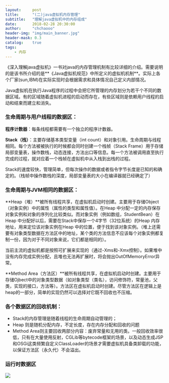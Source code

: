```yaml
---
layout:     post
title:      "(二)java虚拟机内存管理"
subtitle:   "理解java虚拟机中的内存组成"
date:       2018-02-28 20:30:00
author:     "chchaooo"
header-img: "img/main_banner.jpg"
header-mask: 0.3
catalog:    true
tags:
    - 内存
---
```


     
《深入理解java虚拟机》一书对java的内存管理机制有比较详细的介绍。需要说明的是该书所介绍的是**《Java虚拟机规范》中所定义的虚拟机机制**。实际上各个厂家(sun,IBM)在实际实现时会根据需求和具体情况自己定义内部情况。

Java虚拟机在执行Java程序的过程中会把它所管理的内存划分为若干个不同的数据区域。有的区域随着虚拟机进程的启动而存在，有些区域则是依赖用户线程的启动和结束而建立和消失。

### 生命周期与用户线程的数据区： 

**程序计数器**：每条线程都需要有一个独立的程序计数器。 

**Stack（栈）**：主要存储基本类型变量（int count）和对象引用。生命周期与线程相同。每个方法被被执行的时候都会同时创建一个栈帧（Stack Frame）用于存储局部变量表，操作数栈，动态连接，方法出口等信息。每一个方法被调用直至执行完成的过程，就对应着一个栈帧在虚拟机中从入栈到出栈的过程。

Stack的速度较快，管理简单，但每次操作的数据或者指令字节长度是已知的和确定的。（栈帧中操作数栈的深度，局部变量表的大小在编译器就已经确定了）

### 生命周期与JVM相同的数据区： 

**Heap（堆）**被所有线程共享，在虚拟机启动时创建。主要用于存储Object（对象实例）中的属性（属性的类型和属性值）。在Heap 中分配一定的内存保存对象实例和对象的序列化比较类似。而对象实例（例如数组，StudentBean）在Heap 中分配好以后，需要在Stack中保存一个4字节（32位系统）的Heap 内存地址，用来定位该对象实例在Heap 中的位置，便于找到该对象实例。（堆上还需要有对象类型数据在方法区中的地址，某个类的方法信息不应该每个对象实例都复制一份，因为对于不同对象来说，它们都是相同的）。

当前主流的虚拟机都是按照可扩展来实现的（通过-Xms和-Xmx控制）。如果堆中没有内存完成实例分配，且堆也无法再扩展时，将会抛出OutOfMemoryError异常。

**Method Area（方法区）**被所有线程共享，在虚拟机启动时创建。主要用于存储Ojbect中的对象类型数据（如对象类型（类名），访问修饰符，常量池，父类，实现的接口，方法等）。方法区在虚拟机启动时创建。尽管方法区在逻辑上是heap的一部分，简单的实现仍然可以选择对它既不回收也不压缩。

### 各个数据区的回收机制：
* Stack的内存管理是随着线程的生命周期自动管理的；
* Heap 则是随机分配内存，不定长度，存在内存分配和回收的问题
* Method Area则主要回收两部分内容：废弃常量和无用的类。一般回收效率很低，只有在大量使用反射，CGLib等bytecode框架的场景，以及动态生成JSP和OSGi这类频繁自定义ClassLoader的场景才需要虚拟机具备类卸载的功能，以保证方法区（永久代）不会溢出。

### 运行时数据区
![](https://cl.ly/0E3Q0m2w0a3l/Image%202018-02-25%20at%208.43.21%20%E4%B8%8B%E5%8D%88.png)

